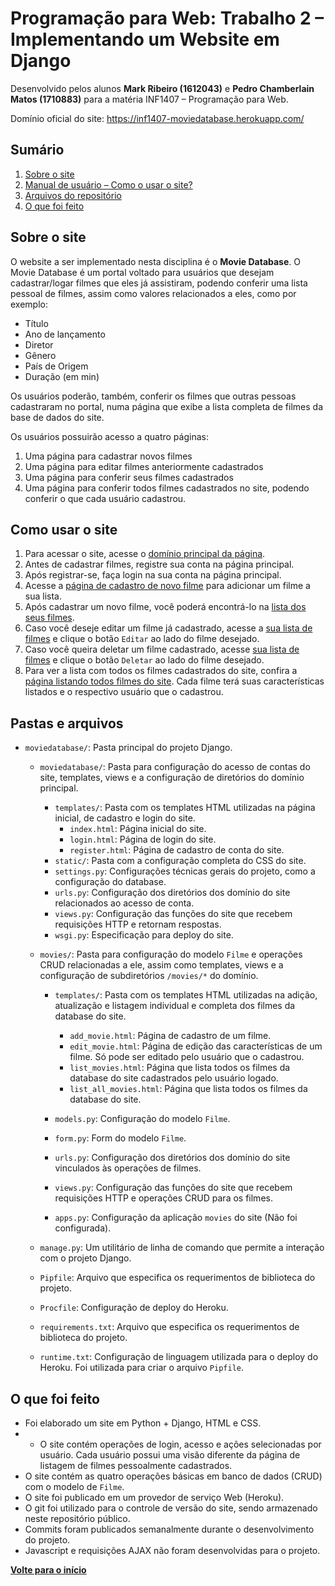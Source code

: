 # Programação para Web: Trabalho 2 – Implementando um Website em Django
Desenvolvido pelos alunos **Mark Ribeiro (1612043)** e **Pedro Chamberlain Matos (1710883)** para a matéria INF1407 – Programação para Web.

Domínio oficial do site: https://inf1407-moviedatabase.herokuapp.com/

## Sumário
1. [Sobre o site](#sobre-o-site)
2. [Manual de usuário – Como o usar o site?](#como-usar-o-site)
3. [Arquivos do repositório](#pastas-e-arquivos)
4. [O que foi feito](#o-que-foi-feito)

## Sobre o site

O website a ser implementado nesta disciplina é o **Movie Database**. O Movie Database é um portal voltado para usuários que desejam cadastrar/logar filmes que eles já assistiram, podendo conferir uma lista pessoal de filmes, assim como valores relacionados a eles, como por exemplo:
- Título
- Ano de lançamento
- Diretor
- Gênero
- País de Origem
- Duração (em min)

Os usuários poderão, também, conferir os filmes que outras pessoas cadastraram no portal, numa página que exibe a lista completa de filmes da base de dados do site.

Os usuários possuirão acesso a quatro páginas:
1. Uma página para cadastrar novos filmes
2. Uma página para editar filmes anteriormente cadastrados
3. Uma página para conferir seus filmes cadastrados
4. Uma página para conferir todos filmes cadastrados no site, podendo conferir o que cada usuário cadastrou.

## Como usar o site
1. Para acessar o site, acesse o [domínio principal da página](https://inf1407-moviedatabase.herokuapp.com/).
2. Antes de cadastrar filmes, registre sua conta na página principal.
3. Após registrar-se, faça login na sua conta na página principal.
4. Acesse a [página de cadastro de novo filme](https://inf1407-moviedatabase.herokuapp.com/movies/create/) para adicionar um filme a sua lista.
5. Após cadastrar um novo filme, você poderá encontrá-lo na [lista dos seus filmes](https://inf1407-moviedatabase.herokuapp.com/movies/list/).
6. Caso você deseje editar um filme já cadastrado, acesse a [sua lista de filmes](https://inf1407-moviedatabase.herokuapp.com/movies/list/) e clique o botão `Editar` ao lado do filme desejado. 
7. Caso você queira deletar um filme cadastrado, acesse [sua lista de filmes](https://inf1407-moviedatabase.herokuapp.com/movies/list/) e clique o botão `Deletar` ao lado do filme desejado.
8. Para ver a lista com todos os filmes cadastrados do site, confira a [página listando todos filmes do site](https://inf1407-moviedatabase.herokuapp.com/movies/list_all/). Cada filme terá suas características listados e o respectivo usuário que o cadastrou.

## Pastas e arquivos
- `moviedatabase/`: Pasta principal do projeto Django.

  - `moviedatabase/`: Pasta para configuração do acesso de contas do site, templates, views e a configuração de diretórios do domínio principal.
  
    - `templates/`: Pasta com os templates HTML utilizadas na página inicial, de cadastro e login do site. 
      - `index.html`: Página inicial do site.
      - `login.html`: Página de login do site.
      - `register.html`: Página de cadastro de conta do site.
    - `static/`: Pasta com a configuração completa do CSS do site. 
    - `settings.py`: Configurações técnicas gerais do projeto, como a configuração do database.
    - `urls.py`:  Configuração dos diretórios dos domínio do site relacionados ao acesso de conta.
    - `views.py`:  Configuração das funções do site que recebem requisições HTTP e retornam respostas.
    - `wsgi.py`: Especificação para deploy do site.
    
  - `movies/`: Pasta para configuração do modelo `Filme` e operações CRUD relacionadas a ele, assim como templates, views e a configuração de subdiretórios `/movies/*` do domínio.
  
    - `templates/`: Pasta com os templates HTML utilizadas na adição, atualização e listagem individual e completa dos filmes da database do site. 
    
      - `add_movie.html`: Página de cadastro de um filme.
      - `edit_movie.html`: Página de edição das características de um filme. Só pode ser editado pelo usuário que o cadastrou.
      - `list_movies.html`: Página que lista todos os filmes da database do site cadastrados pelo usuário logado.
      - `list_all_movies.html`: Página que lista todos os filmes da database do site.
    - `models.py`: Configuração do modelo `Filme`.
    - `form.py`: Form do modelo `Filme`.
    - `urls.py`:  Configuração dos diretórios dos domínio do site vinculados às operações de filmes.
    - `views.py`:  Configuração das funções do site que recebem requisições HTTP e operações CRUD para os filmes.
    - `apps.py`:  Configuração da aplicação `movies` do site (Não foi configurada).
    
  - `manage.py`: Um utilitário de linha de comando que permite a interação com o projeto Django.
  - `Pipfile`: Arquivo que especifica os requerimentos de biblioteca do projeto.
  - `Procfile`: Configuração de deploy do Heroku.
  - `requirements.txt`: Arquivo que especifica os requerimentos de biblioteca do projeto.
  - `runtime.txt`: Configuração de linguagem utilizada para o deploy do Heroku. Foi utilizada para criar o arquivo `Pipfile`.

## O que foi feito
- Foi elaborado um site em Python + Django, HTML e CSS.
- - O site contém operações de login, acesso e ações selecionadas por usuário. Cada usuário possui uma visão diferente da página de listagem de filmes pessoalmente cadastrados.
- O site contém as quatro operações básicas em banco de dados (CRUD) com o modelo de `Filme`.
- O site foi publicado em um provedor de serviço Web (Heroku).
- O git foi utilizado para o controle de versão do site, sendo armazenado neste repositório público.
- Commits foram publicados semanalmente durante o desenvolvimento do projeto.
- Javascript e requisições AJAX não foram desenvolvidas para o projeto.

**[Volte para o início](#sobre-o-site)**
